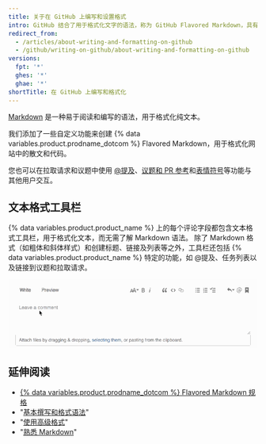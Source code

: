 ```yaml
---
title: 关于在 GitHub 上编写和设置格式
intro: GitHub 结合了用于格式化文字的语法，称为 GitHub Flavored Markdown，具有一些独特的写作功能。
redirect_from:
  - /articles/about-writing-and-formatting-on-github
  - /github/writing-on-github/about-writing-and-formatting-on-github
versions:
  fpt: '*'
  ghes: '*'
  ghae: '*'
shortTitle: 在 GitHub 上编写和格式化
---
```


[Markdown](http://daringfireball.net/projects/markdown/) 是一种易于阅读和编写的语法，用于格式化纯文本。

我们添加了一些自定义功能来创建 {% data variables.product.prodname_dotcom %} Flavored Markdown，用于格式化网站中的散文和代码。

您也可以在拉取请求和议题中使用 [@提及](/articles/basic-writing-and-formatting-syntax/#mentioning-people-and-teams)、[议题和 PR 参考](/articles/basic-writing-and-formatting-syntax/#referencing-issues-and-pull-requests)和[表情符号](/articles/basic-writing-and-formatting-syntax/#using-emoji)等功能与其他用户交互。

## 文本格式工具栏

{% data variables.product.product_name %} 上的每个评论字段都包含文本格式工具栏，用于格式化文本，而无需了解 Markdown 语法。 除了 Markdown 格式（如粗体和斜体样式）和创建标题、链接及列表等之外，工具栏还包括 {% data variables.product.product_name %} 特定的功能，如 @提及、任务列表以及链接到议题和拉取请求。

![Markdown 工具栏](/assets/images/help/writing/markdown-toolbar.gif)

## 延伸阅读

- [{% data variables.product.prodname_dotcom %} Flavored Markdown 规格](https://github.github.com/gfm/)
- "[基本撰写和格式语法](/articles/basic-writing-and-formatting-syntax)"
- "[使用高级格式](/articles/working-with-advanced-formatting)"
- "[熟悉 Markdown](https://guides.github.com/features/mastering-markdown/)"
